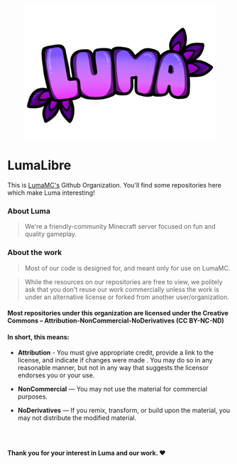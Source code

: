 <div style="text-align: center;">
<a href="https://lumamc.net">
  <img src="../images/luma-text.png" alt="LumaMC" width="" height="300">
</a>
</div>
<!--
<a href="https://lumamc.net">
  <img src="../images/luma-fll.png" alt="LumaMC" width="80" height="80">
</a>
-->

# LumaLibre

This is [LumaMC's](https://lumamc.net) Github Organization. You'll find some repositories here which make Luma interesting!

### About Luma

> We're a friendly-community Minecraft server focused on fun and quality gameplay.

### About the work

> Most of our code is designed for, and meant only for use on LumaMC.

> While the resources on our repositories are free to view, we politely ask that you don't reuse our work commercially unless the work is under an alternative license or forked from another user/organization.

#### Most repositories under this organization are licensed under the Creative Commons – Attribution-NonCommercial-NoDerivatives (CC BY-NC-ND)


#### In short, this means:

- **Attribution** - You must give appropriate credit, provide a link to the license, and indicate if changes were made . You may do so in any reasonable manner, but not in any way that suggests the licensor endorses you or your use.

- **NonCommercial** — You may not use the material for commercial purposes.

- **NoDerivatives** — If you remix, transform, or build upon the material, you may not distribute the modified material.

<br/>
<br/>

**Thank you for your interest in Luma and our work. ❤️**